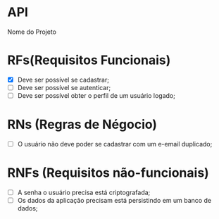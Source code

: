 # API

Nome do Projeto

# RFs(Requisitos Funcionais)
- [x] Deve ser possível se cadastrar;
- [ ] Deve ser possível se autenticar;
- [ ] Deve ser possível obter o perfil de um usuário logado;

# RNs (Regras de Négocio)
- [ ] O usuário não deve poder se cadastrar com um e-email duplicado;

# RNFs (Requisitos não-funcionais)
- [ ] A senha o usuário precisa está criptografada;
- [ ] Os dados da aplicação precisam está persistindo em um banco de dados;